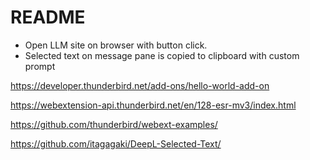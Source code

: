 # README

- Open LLM site on browser with button click.
- Selected text on message pane is copied to clipboard with custom prompt

https://developer.thunderbird.net/add-ons/hello-world-add-on

https://webextension-api.thunderbird.net/en/128-esr-mv3/index.html

https://github.com/thunderbird/webext-examples/

https://github.com/itagagaki/DeepL-Selected-Text/
